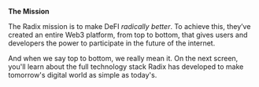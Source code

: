 **The Mission**

The Radix mission is to make DeFI _radically better_. To achieve this, they’ve created an entire Web3 platform, from top to bottom, that gives users and developers the power to participate in the future of the internet.

And when we say top to bottom, we really mean it. On the next screen, you'll learn about the full technology stack Radix has developed to make tomorrow's digital world as simple as today's.
